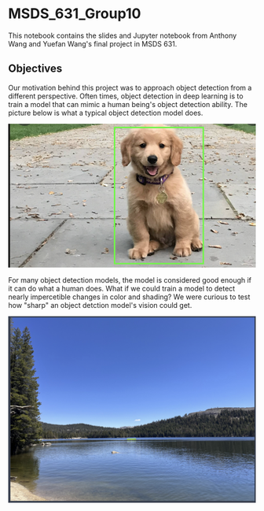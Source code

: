# MSDS_631_Group10

This notebook contains the slides and Jupyter notebook from Anthony Wang and Yuefan Wang's final project in MSDS 631. 

## Objectives

Our motivation behind this project was to approach object detection from a different perspective. Often times, object detection in deep learning is to train a model that can mimic a human being's object detection ability. The picture below is what a typical object detection model does.

![That's a pretty big stick](images/dog_ML.png)

For many object detection models, the model is considered good enough if it can do what a human does. What if we could train a model to detect nearly impercetible changes in color and shading? We were curious to test how "sharp" an object detction model's vision could get.

![That's a wicked lake](images/distorted_lake.png)

